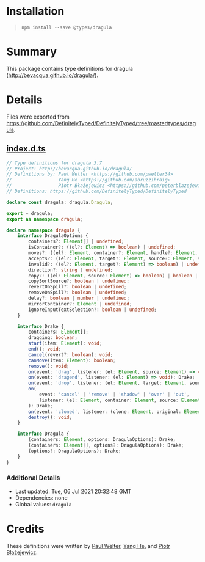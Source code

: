 # Installation
> `npm install --save @types/dragula`

# Summary
This package contains type definitions for dragula (http://bevacqua.github.io/dragula/).

# Details
Files were exported from https://github.com/DefinitelyTyped/DefinitelyTyped/tree/master/types/dragula.
## [index.d.ts](https://github.com/DefinitelyTyped/DefinitelyTyped/tree/master/types/dragula/index.d.ts)
````ts
// Type definitions for dragula 3.7
// Project: http://bevacqua.github.io/dragula/
// Definitions by: Paul Welter <https://github.com/pwelter34>
//                 Yang He <https://github.com/abruzzihraig>
//                 Piotr Błażejewicz <https://github.com/peterblazejewicz>
// Definitions: https://github.com/DefinitelyTyped/DefinitelyTyped

declare const dragula: dragula.Dragula;

export = dragula;
export as namespace dragula;

declare namespace dragula {
    interface DragulaOptions {
        containers?: Element[] | undefined;
        isContainer?: ((el?: Element) => boolean) | undefined;
        moves?: ((el?: Element, container?: Element, handle?: Element, sibling?: Element) => boolean) | undefined;
        accepts?: ((el?: Element, target?: Element, source?: Element, sibling?: Element) => boolean) | undefined;
        invalid?: ((el?: Element, target?: Element) => boolean) | undefined;
        direction?: string | undefined;
        copy?: ((el: Element, source: Element) => boolean) | boolean | undefined;
        copySortSource?: boolean | undefined;
        revertOnSpill?: boolean | undefined;
        removeOnSpill?: boolean | undefined;
        delay?: boolean | number | undefined;
        mirrorContainer?: Element | undefined;
        ignoreInputTextSelection?: boolean | undefined;
    }

    interface Drake {
        containers: Element[];
        dragging: boolean;
        start(item: Element): void;
        end(): void;
        cancel(revert?: boolean): void;
        canMove(item: Element): boolean;
        remove(): void;
        on(event: 'drag', listener: (el: Element, source: Element) => void): Drake;
        on(event: 'dragend', listener: (el: Element) => void): Drake;
        on(event: 'drop', listener: (el: Element, target: Element, source: Element, sibling: Element) => void): Drake;
        on(
            event: 'cancel' | 'remove' | 'shadow' | 'over' | 'out',
            listener: (el: Element, container: Element, source: Element) => void,
        ): Drake;
        on(event: 'cloned', listener: (clone: Element, original: Element, type: 'mirror' | 'copy') => void): Drake;
        destroy(): void;
    }

    interface Dragula {
        (containers: Element, options: DragulaOptions): Drake;
        (containers: Element[], options?: DragulaOptions): Drake;
        (options?: DragulaOptions): Drake;
    }
}

````

### Additional Details
 * Last updated: Tue, 06 Jul 2021 20:32:48 GMT
 * Dependencies: none
 * Global values: `dragula`

# Credits
These definitions were written by [Paul Welter](https://github.com/pwelter34), [Yang He](https://github.com/abruzzihraig), and [Piotr Błażejewicz](https://github.com/peterblazejewicz).

